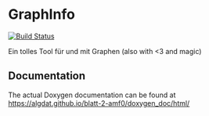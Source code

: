 # GraphInfo
[![Build Status](https://travis-ci.org/algdat/blatt-2-amf0.svg?branch=master)](https://travis-ci.org/algdat/blatt-2-amf0)

Ein tolles Tool für und mit Graphen (also with <3 and magic)

## Documentation
The actual Doxygen documentation can be found at https://algdat.github.io/blatt-2-amf0/doxygen_doc/html/
